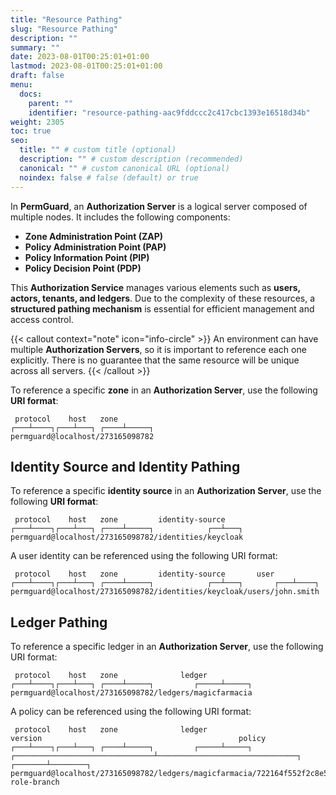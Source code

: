 ```yaml
---
title: "Resource Pathing"
slug: "Resource Pathing"
description: ""
summary: ""
date: 2023-08-01T00:25:01+01:00
lastmod: 2023-08-01T00:25:01+01:00
draft: false
menu:
  docs:
    parent: ""
    identifier: "resource-pathing-aac9fddccc2c417cbc1393e16518d34b"
weight: 2305
toc: true
seo:
  title: "" # custom title (optional)
  description: "" # custom description (recommended)
  canonical: "" # custom canonical URL (optional)
  noindex: false # false (default) or true
---
```


In **PermGuard**, an **Authorization Server** is a logical server composed of multiple nodes. It includes the following components:

- **Zone Administration Point (ZAP)**
- **Policy Administration Point (PAP)**
- **Policy Information Point (PIP)**
- **Policy Decision Point (PDP)**

This **Authorization Service** manages various elements such as **users, actors, tenants, and ledgers**.
Due to the complexity of these resources, a **structured pathing mechanism** is essential for efficient management and access control.

{{< callout context="note" icon="info-circle" >}}
An environment can have multiple **Authorization Servers**, so it is important to reference each one explicitly.
There is no guarantee that the same resource will be unique across all servers.
{{< /callout >}}

To reference a specific **zone** in an **Authorization Server**, use the following **URI format**:

```text
 protocol    host   zone
┌───┴────┐┌───┴───┐ ┌────┴─────┐
permguard@localhost/273165098782
```

## Identity Source and Identity Pathing

To reference a specific **identity source** in an **Authorization Server**, use the following **URI format**:

```text
 protocol    host   zone         identity-source
┌───┴────┐┌───┴───┐ ┌────┴─────┐            ┌──┴───┐
permguard@localhost/273165098782/identities/keycloak
```

A user identity can be referenced using the following URI format:

```text
 protocol    host   zone         identity-source       user
┌───┴────┐┌───┴───┐ ┌────┴─────┐            ┌──┴───┐       ┌───┴────┐
permguard@localhost/273165098782/identities/keycloak/users/john.smith
```

## Ledger Pathing

To reference a specific ledger in an **Authorization Server**, use the following URI format:

```text
 protocol    host   zone              ledger
┌───┴────┐┌───┴───┐ ┌────┴─────┐         ┌─────┴─────┐
permguard@localhost/273165098782/ledgers/magicfarmacia
```

A policy can be referenced using the following URI format:

```text
 protocol    host   zone              ledger                                 version                                            policy
┌───┴────┐┌───┴───┐ ┌────┴─────┐         ┌─────┴─────┐ ┌───────────────────────────────┴───────────────────────────────┐         ┌───────┴────────┐
permguard@localhost/273165098782/ledgers/magicfarmacia/722164f552f2c8e582d4ef79270c7ec94b3633e8172af6ea53ffe1fdf64d66de/policies/assign-role-branch
```

